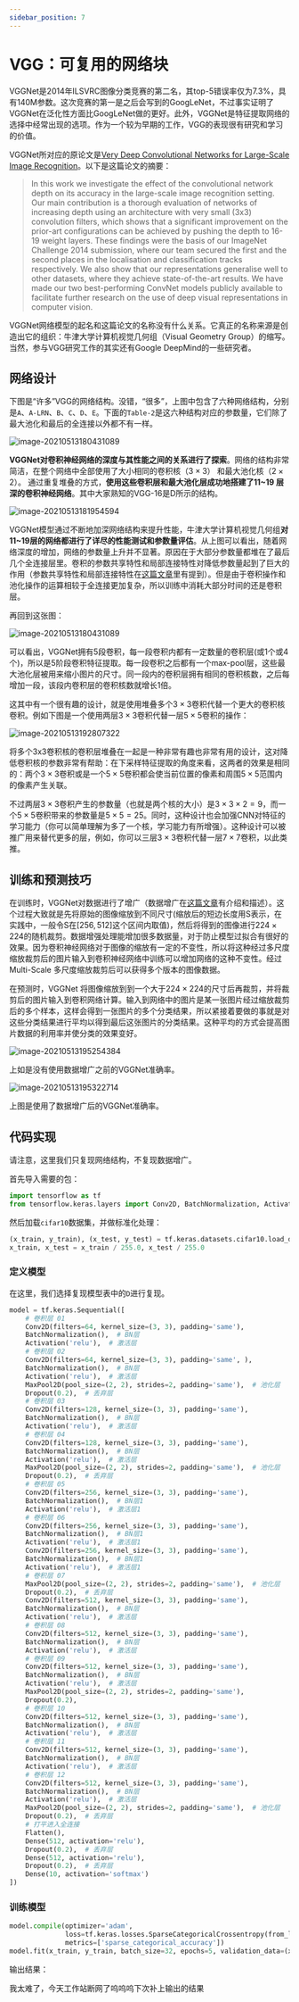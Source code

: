 ```yaml
---
sidebar_position: 7
---
```


# VGG：可复用的网络块

VGGNet是2014年ILSVRC图像分类竞赛的第二名，其top-5错误率仅为7.3%，具有140M参数。这次竞赛的第一是之后会写到的GoogLeNet，不过事实证明了VGGNet在泛化性方面比GoogLeNet做的更好。此外，VGGNet是特征提取网络的选择中经常出现的选项。作为一个较为早期的工作，VGG的表现很有研究和学习的价值。

VGGNet所对应的原论文是[Very Deep Convolutional Networks for Large-Scale Image Recognition](https://arxiv.org/abs/1409.1556)。以下是这篇论文的摘要：

> In this work we investigate the effect of the convolutional network depth on its accuracy in the large-scale image recognition setting. Our main contribution is a thorough evaluation of networks of increasing depth using an architecture with very small (3x3) convolution filters, which shows that a significant improvement on the prior-art configurations can be achieved by pushing the depth to 16-19 weight layers. These findings were the basis of our ImageNet Challenge 2014 submission, where our team secured the first and the second places in the localisation and classification tracks respectively. We also show that our representations generalise well to other datasets, where they achieve state-of-the-art results. We have made our two best-performing ConvNet models publicly available to facilitate further research on the use of deep visual representations in computer vision.

VGGNet网络模型的起名和这篇论文的名称没有什么关系。它真正的名称来源是创造出它的组织：牛津大学计算机视觉几何组（Visual Geometry Group）的缩写。当然，参与VGG研究工作的其实还有Google DeepMind的一些研究者。

## 网络设计

下图是“许多”VGG的网络结构。没错，“很多”，上图中包含了六种网络结构，分别是`A`、`A-LRN`、`B`、`C`、`D`、`E`。下面的`Table-2`是这六种结构对应的参数量，它们除了最大池化和最后的全连接以外都不有一样。

![image-20210513180431089](./src/VGGNet/image-20210513180431089.png)

**VGGNet对卷积神经网络的深度与其性能之间的关系进行了探索**。网络的结构非常简洁，在整个网络中全部使用了大小相同的卷积核（$3\times 3$） 和最大池化核（$2\times 2$）。 通过重复堆叠的方式，**使用这些卷积层和最大池化层成功地搭建了11~19 层深的卷积神经网络**。其中大家熟知的VGG-16是D所示的结构。

![image-20210513181954594](./src/VGGNet/image-20210513181954594.png)

VGGNet模型通过不断地加深网络结构来提升性能，牛津大学计算机视觉几何组**对11~19层的网络都进行了详尽的性能测试和参数量评估**。从上图可以看出，随着网络深度的增加，网络的参数量上升并不显著。原因在于大部分参数量都堆在了最后几个全连接层里。卷积的参数共享特性和局部连接特性对降低参数量起到了巨大的作用（参数共享特性和局部连接特性在[这篇文章](../ch2p1/[1]convolutional-nn-and-ops.md)里有提到）。但是由于卷积操作和池化操作的运算相较于全连接更加复杂，所以训练中消耗大部分时间的还是卷积层。

再回到这张图：

![image-20210513180431089](./src/VGGNet/image-20210513180431089.png)

可以看出，VGGNet拥有5段卷积，每一段卷积内都有一定数量的卷积层(或1个或4个)，所以是5阶段卷积特征提取。每一段卷积之后都有一个max-pool层，这些最大池化层被用来缩小图片的尺寸。同一段内的卷积层拥有相同的卷积核数，之后每增加一段，该段内卷积层的卷积核数就增长1倍。

这其中有一个很有趣的设计，就是使用堆叠多个$3\times 3$卷积代替一个更大的卷积核卷积。例如下图是一个使用两层$3\times 3$卷积代替一层$5\times 5$卷积的操作：

![image-20210513192807322](./src/VGGNet/image-20210513192807322.png)

将多个3x3卷积核的卷积层堆叠在一起是一种非常有趣也非常有用的设计，这对降低卷积核的参数非常有帮助：在下采样特征提取的角度来看，这两者的效果是相同的：两个$3\times 3$卷积或是一个$5\times 5$卷积都会使当前位置的像素和周围$5\times 5$范围内的像素产生关联。

不过两层$3\times 3$卷积产生的参数量（也就是两个核的大小）是$3\times 3\times 2 = 9$，而一个$5\times 5$卷积带来的参数量是$5\times 5 = 25$。同时，这种设计也会加强CNN对特征的学习能力（你可以简单理解为多了一个核，学习能力有所增强）。这种设计可以被推广用来替代更多的层，例如，你可以三层$3\times 3$卷积代替一层$7\times 7$卷积，以此类推。

## 训练和预测技巧

在训练时，VGGNet对数据进行了增广（数据增广在[这篇文章](../ch3p2/[5]image-augmentation.md)有介绍和描述）。这个过程大致就是先将原始的图像缩放到不同尺寸(缩放后的短边长度用S表示，在实践中，一般令S在$[256,512]$这个区间内取值)，然后将得到的图像进行$224\times 224$的随机裁剪。数据增强处理能增加很多数据量，对于防止模型过拟合有很好的效果。因为卷积神经网络对于图像的缩放有一定的不变性，所以将这种经过多尺度缩放裁剪后的图片输入到卷积神经网络中训练可以增加网络的这种不变性。经过Multi-Scale 多尺度缩放裁剪后可以获得多个版本的图像数据。

在预测时，VGGNet 将图像缩放到到一个大于$224\times 224$的尺寸后再裁剪，并将裁剪后的图片输入到卷积网络计算。输入到网络中的图片是某一张图片经过缩放裁剪后的多个样本，这样会得到一张图片的多个分类结果，所以紧接着要做的事就是对这些分类结果进行平均以得到最后这张图片的分类结果。这种平均的方式会提高图片数据的利用率并使分类的效果变好。

![image-20210513195254384](./src/VGGNet/image-20210513195254384.png)

上如是没有使用数据增广之前的VGGNet准确率。

![image-20210513195322714](./src/VGGNet/image-20210513195322714.png)

上图是使用了数据增广后的VGGNet准确率。

## 代码实现

请注意，这里我们只复现网络结构，不复现数据增广。

首先导入需要的包：

```python
import tensorflow as tf
from tensorflow.keras.layers import Conv2D, BatchNormalization, Activation, MaxPool2D, Dropout, Flatten, Dense
```

然后加载`cifar10`数据集，并做标准化处理：

```python
(x_train, y_train), (x_test, y_test) = tf.keras.datasets.cifar10.load_data()
x_train, x_test = x_train / 255.0, x_test / 255.0
```

### 定义模型

在这里，我们选择复现模型表中的`D`进行复现。

```python
model = tf.keras.Sequential([
    # 卷积层 01
    Conv2D(filters=64, kernel_size=(3, 3), padding='same'),
    BatchNormalization(),  # BN层
    Activation('relu'),  # 激活层
    # 卷积层 02
    Conv2D(filters=64, kernel_size=(3, 3), padding='same', ),
    BatchNormalization(),  # BN层
    Activation('relu'),  # 激活层
    MaxPool2D(pool_size=(2, 2), strides=2, padding='same'),  # 池化层
    Dropout(0.2),  # 丢弃层
    # 卷积层 03
    Conv2D(filters=128, kernel_size=(3, 3), padding='same'),
    BatchNormalization(),  # BN层
    Activation('relu'),  # 激活层
    # 卷积层 04
    Conv2D(filters=128, kernel_size=(3, 3), padding='same'),
    BatchNormalization(),  # BN层
    Activation('relu'),  # 激活层
    MaxPool2D(pool_size=(2, 2), strides=2, padding='same'),  # 池化层
    Dropout(0.2),  # 丢弃层
    # 卷积层 05
    Conv2D(filters=256, kernel_size=(3, 3), padding='same'),
    BatchNormalization(),  # BN层1
    Activation('relu'),  # 激活层1
    # 卷积层 06
    Conv2D(filters=256, kernel_size=(3, 3), padding='same'),
    BatchNormalization(),  # BN层1
    Activation('relu'),  # 激活层1
    Conv2D(filters=256, kernel_size=(3, 3), padding='same'),
    BatchNormalization(),  # BN层1
    Activation('relu'),  # 激活层1
    # 卷积层 07
    MaxPool2D(pool_size=(2, 2), strides=2, padding='same'),  # 池化层
    Dropout(0.2),  # 丢弃层
    Conv2D(filters=512, kernel_size=(3, 3), padding='same'),
    BatchNormalization(),  # BN层
    Activation('relu'),  # 激活层
    # 卷积层 08
    Conv2D(filters=512, kernel_size=(3, 3), padding='same'),
    BatchNormalization(),  # BN层
    Activation('relu'),  # 激活层
    # 卷积层 09
    Conv2D(filters=512, kernel_size=(3, 3), padding='same'),
    BatchNormalization(),  # BN层
    Activation('relu'),  # 激活层
    MaxPool2D(pool_size=(2, 2), strides=2, padding='same'),
    Dropout(0.2),
    # 卷积层 10
    Conv2D(filters=512, kernel_size=(3, 3), padding='same'),
    BatchNormalization(),  # BN层
    Activation('relu'),  # 激活层
    # 卷积层 11
    Conv2D(filters=512, kernel_size=(3, 3), padding='same'),
    BatchNormalization(),  # BN层
    Activation('relu'),  # 激活层
    # 卷积层 12
    Conv2D(filters=512, kernel_size=(3, 3), padding='same'),
    BatchNormalization(),  # BN层
    Activation('relu'),  # 激活层
    MaxPool2D(pool_size=(2, 2), strides=2, padding='same'),  # 池化层
    Dropout(0.2),  # 丢弃层
    # 打平进入全连接
    Flatten(),
    Dense(512, activation='relu'),
    Dropout(0.2),  # 丢弃层
    Dense(512, activation='relu'),
    Dropout(0.2),  # 丢弃层
    Dense(10, activation='softmax')
])
```

### 训练模型

```python
model.compile(optimizer='adam',
              loss=tf.keras.losses.SparseCategoricalCrossentropy(from_logits=False),
              metrics=['sparse_categorical_accuracy'])
model.fit(x_train, y_train, batch_size=32, epochs=5, validation_data=(x_test, y_test))
```

输出结果：

我太难了，今天工作站断网了呜呜呜下次补上输出的结果

